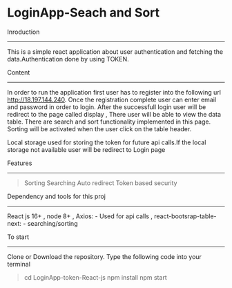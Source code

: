 # LoginApp-Seach and Sort

Inroduction
___________
This is a simple react application about user authentication and fetching the data.Authentication done by using TOKEN.

Content
________

In order to run the application first user has to  register into the following url 
http://18.197.144.240.
Once the registration complete user can  enter email and password in order to login.
After the successfull login user will be redirect to the page called display , There user will be able to view the  data table.
There are search and sort functionality implemented in this page.
Sorting will be activated when the user click on the table header.

 Local storage used for storing the token for future api calls.If the local storage not available user will be redirect to Login page
 
Features
______________
>Sorting
>Searching
>Auto redirect
>Token based security

Dependency and tools  for this proj
______________________
React js 16+ ,
node 8+ ,
Axios: - Used for api calls ,
react-bootsrap-table-next: - searching/sorting


To start
_________
Clone or Download the repository.
Type the following code into your terminal

>cd LoginApp-token-React-js
>npm  install
>npm start

